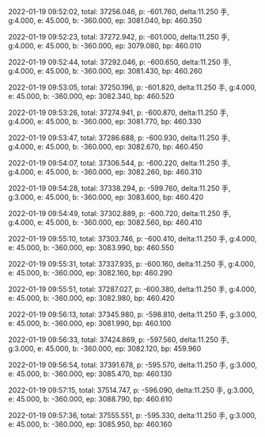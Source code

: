 2022-01-19 09:52:02, total: 37256.046, p: -601.760, delta:11.250 手, g:4.000, e: 45.000, b: -360.000, ep: 3081.040, bp: 460.350

2022-01-19 09:52:23, total: 37272.942, p: -601.000, delta:11.250 手, g:4.000, e: 45.000, b: -360.000, ep: 3079.080, bp: 460.010

2022-01-19 09:52:44, total: 37292.046, p: -600.650, delta:11.250 手, g:4.000, e: 45.000, b: -360.000, ep: 3081.430, bp: 460.260

2022-01-19 09:53:05, total: 37250.196, p: -601.820, delta:11.250 手, g:4.000, e: 45.000, b: -360.000, ep: 3082.340, bp: 460.520

2022-01-19 09:53:26, total: 37274.941, p: -600.870, delta:11.250 手, g:4.000, e: 45.000, b: -360.000, ep: 3081.770, bp: 460.330

2022-01-19 09:53:47, total: 37286.688, p: -600.930, delta:11.250 手, g:4.000, e: 45.000, b: -360.000, ep: 3082.670, bp: 460.450

2022-01-19 09:54:07, total: 37306.544, p: -600.220, delta:11.250 手, g:4.000, e: 45.000, b: -360.000, ep: 3082.260, bp: 460.310

2022-01-19 09:54:28, total: 37338.294, p: -599.760, delta:11.250 手, g:3.000, e: 45.000, b: -360.000, ep: 3083.600, bp: 460.420

2022-01-19 09:54:49, total: 37302.889, p: -600.720, delta:11.250 手, g:4.000, e: 45.000, b: -360.000, ep: 3082.560, bp: 460.410

2022-01-19 09:55:10, total: 37303.746, p: -600.410, delta:11.250 手, g:4.000, e: 45.000, b: -360.000, ep: 3083.990, bp: 460.550

2022-01-19 09:55:31, total: 37337.935, p: -600.160, delta:11.250 手, g:4.000, e: 45.000, b: -360.000, ep: 3082.160, bp: 460.290

2022-01-19 09:55:51, total: 37287.027, p: -600.380, delta:11.250 手, g:4.000, e: 45.000, b: -360.000, ep: 3082.980, bp: 460.420

2022-01-19 09:56:13, total: 37345.980, p: -598.810, delta:11.250 手, g:3.000, e: 45.000, b: -360.000, ep: 3081.990, bp: 460.100

2022-01-19 09:56:33, total: 37424.869, p: -597.560, delta:11.250 手, g:3.000, e: 45.000, b: -360.000, ep: 3082.120, bp: 459.960

2022-01-19 09:56:54, total: 37391.678, p: -595.570, delta:11.250 手, g:3.000, e: 45.000, b: -360.000, ep: 3085.470, bp: 460.130

2022-01-19 09:57:15, total: 37514.747, p: -596.090, delta:11.250 手, g:3.000, e: 45.000, b: -360.000, ep: 3088.790, bp: 460.610

2022-01-19 09:57:36, total: 37555.551, p: -595.330, delta:11.250 手, g:3.000, e: 45.000, b: -360.000, ep: 3085.950, bp: 460.160